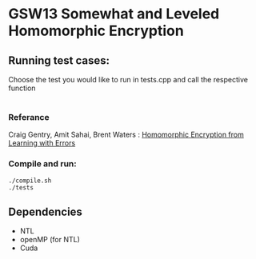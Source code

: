 #  GSW13 Somewhat and Leveled Homomorphic Encryption

## Running test cases: <br/>

Choose the test you would like to run in tests.cpp and call the respective function <br/><br/>

### <b>Referance</b>
Craig Gentry, Amit Sahai, Brent Waters : [Homomorphic Encryption from Learning with Errors](https://eprint.iacr.org/2013/340.pdf) 
### Compile and run:
```
./compile.sh
./tests
```
## Dependencies
* NTL
* openMP (for NTL)
* Cuda
